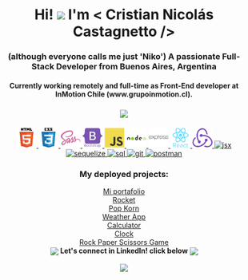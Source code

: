 <h1 align="center">Hi! <img src="https://raw.githubusercontent.com/MartinHeinz/MartinHeinz/master/wave.gif" width='50'> I'm < Cristian Nicolás Castagnetto /></h1>
<h3 align="center">(although everyone calls me just 'Niko') A passionate Full-Stack Developer from Buenos Aires, Argentina</h3>
 <h4 align="center">Currently working remotely and full-time as Front-End developer at InMotion Chile (www.grupoinmotion.cl).</h4>

<h3 align="center"><img src="https://media2.giphy.com/media/QssGEmpkyEOhBCb7e1/giphy.gif?cid=ecf05e47a0n3gi1bfqntqmob8g9aid1oyj2wr3ds3mg700bl&rid=giphy.gif" width='32'></h3>
 
<p align="center"> 
<a href="https://www.w3.org/html/" target="_blank"> <img src="https://raw.githubusercontent.com/devicons/devicon/master/icons/html5/html5-original-wordmark.svg" alt="html5" width="40" height="40"/> </a> 
<a href="https://www.w3schools.com/css/" target="_blank"> <img src="https://raw.githubusercontent.com/devicons/devicon/master/icons/css3/css3-original-wordmark.svg" alt="css3" width="40" height="40"/> </a> 
<a href="https://sass-lang.com" target="_blank"> <img src="https://raw.githubusercontent.com/devicons/devicon/master/icons/sass/sass-original.svg" alt="less" width="40" height="40"/> </a> 
<a href="https://getbootstrap.com" target="_blank"> <img src="https://raw.githubusercontent.com/devicons/devicon/master/icons/bootstrap/bootstrap-plain-wordmark.svg" alt="bootstrap" width="40" height="40"/> </a> 
<a href="https://developer.mozilla.org/en-US/docs/Web/JavaScript" target="_blank"> <img src="https://raw.githubusercontent.com/devicons/devicon/master/icons/javascript/javascript-original.svg" alt="javascript" width="40" height="40"/> </a>
<a href="https://nodejs.org" target="_blank"> <img src="https://raw.githubusercontent.com/devicons/devicon/master/icons/nodejs/nodejs-original-wordmark.svg" alt="nodejs" width="40" height="40"/> </a> 
<a href="https://expressjs.com" target="_blank"> <img src="https://raw.githubusercontent.com/devicons/devicon/master/icons/express/express-original-wordmark.svg" alt="express" width="40" height="40"/> </a> 
<a href="https://reactjs.org/" target="_blank"> <img src="https://raw.githubusercontent.com/devicons/devicon/master/icons/react/react-original-wordmark.svg" alt="react" width="40" height="40"/> </a> 
 <a href="https://redux.js.org" target="_blank"> <img src="https://raw.githubusercontent.com/devicons/devicon/master/icons/redux/redux-original.svg" alt="redux" width="40" height="40"/> </a> 
<a href="https://es.reactjs.org/docs/introducing-jsx.html" target="_blank"> <img src="https://cdn-icons-png.flaticon.com/512/460/460752.png" alt="jsx" width="40" height="40"/> </a> 
 <a href="https://www.npmjs.com/package/sequelize" target="_blank"> <img src="https://encrypted-tbn0.gstatic.com/images?q=tbn:ANd9GcQcFASGEZk5cd9b8owxaiY5Tn8t_bzm4n5fsJUByYfBxXlhFAW_7juzn0fSSnaywz62-qY&usqp=CAU" alt="sequelize" height="40"/> </a>
<a href="https://datademia.es/blog/que-es-sql" target="_blank"> <img src="https://encrypted-tbn0.gstatic.com/images?q=tbn:ANd9GcTEHtPf3JNY0qmUeKSnzNEpCtspxxK_mzeEPQ&usqp=CAU" alt="sql" height="40"/> </a>
<a href="https://git-scm.com/" target="_blank"> <img src="https://www.vectorlogo.zone/logos/git-scm/git-scm-icon.svg" alt="git" width="40" height="40"/> </a> <a href="https://postman.com" target="_blank"> <img src="https://www.vectorlogo.zone/logos/getpostman/getpostman-icon.svg" alt="postman" width="40" height="40"/> </a></p>
</p> 
 
 <h3 align="center">My deployed projects:</h3>
 <div align="center">
  <a target="_BLANK" href="https://cnikoc.github.io/Portfolio/">Mi portafolio</a>
 </div>
 <div align="center">
  <a target="_BLANK" href="https://rocketprojectarg.netlify.app/">Rocket</a>
 </div>
 <div align="center">
   <a align="center" target="_BLANK" href="https://pop-korn.vercel.app/">Pop Korn</a>
 </div>
 <div align="center">
   <a align="center" target="_BLANK" href="https://weather-app-cnikoc.vercel.app">Weather App</a>
 </div>
 <div align="center">
   <a align="center" target="_BLANK" href="https://cnikoc.github.io/Calculator-Calculadora./">Calculator</a>
 </div>
 <div align="center">
   <a align="center" target="_BLANK" href="https://cnikoc.github.io/Clock-Reloj/">Clock</a>
 </div>
  <div align="center">
   <a align="center" target="_BLANK" href="https://cnikoc.github.io/Rock-Paper-Scissors/">Rock Paper Scissors Game</a>
 </div>
 
<div align="center">
<spam align="center"><img src='https://inkster.co/wp-content/uploads/2020/01/Phone_INK.gif' width="60" align="center"></h3>
<span align="center"><b>Let's connect in LinkedIn! click below</b></span>
<span align="center"><img src='https://inkster.co/wp-content/uploads/2020/01/Phone_INK.gif' width="60" align="center"></h3>
 </div>
<p align="center">
<a href = 'https://www.linkedin.com/in/cristian-nicolas-castagnetto-full-stack-dev/' target="_blank">  <img width='32px' align= 'center' src="https://raw.githubusercontent.com/rahulbanerjee26/githubAboutMeGenerator/main/icons/linked-in-alt.svg"/> </a> </a>  </a> 
<!-- <a href = 'https://www.github.com/cNikoc/'> <img width='32px' align='center' src="https://raw.githubusercontent.com/rahulbanerjee26/githubAboutMeGenerator/main/icons/github.svg"/></a> 
</p>
 -->


